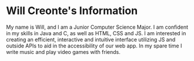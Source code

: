 # Will Creonte's Information
My name is Will, and I am a Junior Computer Science Major. I am confident in my skills in Java and C, as well as HTML, CSS and JS.
I am interested in creating an efficient, interactive and intuitive interface utilizing JS and outside APIs to aid in the accessibility of our web app.
 In my spare time I write music and play video games with friends.
